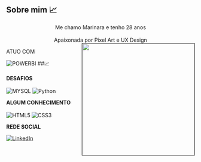 ## Sobre mim :chart_with_upwards_trend:
<center> Me chamo Marinara e tenho 28 anos </center><br>
<center> Apaixonada por Pixel Art e UX Design </center>
<img src="https://avatars.githubusercontent.com/u/76715208?v=4" min-width="300px" max-width="300px" width="300px" align="right" border="1"></img>

ATUO COM

![POWERBI](https://img.shields.io/badge/PowerBI-F2C811?style=for-the-badge&logo=Power%20BI&logoColor=white) ##:chart_with_upwards_trend:
<br><br>
<b>DESAFIOS</b>
<br><br>
![MYSQL](https://img.shields.io/badge/sql-3670A0?style=for-the-badge&logo=mysql&logoColor=fff)
![Python](https://img.shields.io/badge/python-3670A0?style=for-the-badge&logo=python&logoColor=ffdd54)

<b>ALGUM CONHECIMENTO</b>
<br><br>
![HTML5](https://img.shields.io/badge/HTML5-E34F26?style=for-the-badge&logo=html5&logoColor=white)
![CSS3](https://img.shields.io/badge/CSS3-1572B6?style=for-the-badge&logo=css3&logoColor=white)

<b>REDE SOCIAL</b>

[![LinkedIn](https://img.shields.io/badge/LinkedIn-0077B5?style=for-the-badge&logo=linkedin&logoColor=white)](https://www.linkedin.com/in/marinara-maejima/)

